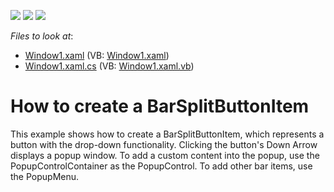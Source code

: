 <!-- default badges list -->
![](https://img.shields.io/endpoint?url=https://codecentral.devexpress.com/api/v1/VersionRange/128640680/10.1.4%2B)
[![](https://img.shields.io/badge/Open_in_DevExpress_Support_Center-FF7200?style=flat-square&logo=DevExpress&logoColor=white)](https://supportcenter.devexpress.com/ticket/details/E1567)
[![](https://img.shields.io/badge/📖_How_to_use_DevExpress_Examples-e9f6fc?style=flat-square)](https://docs.devexpress.com/GeneralInformation/403183)
<!-- default badges end -->
<!-- default file list -->
*Files to look at*:

* [Window1.xaml](./CS/BarSplitButtonItem/Window1.xaml) (VB: [Window1.xaml](./VB/BarSplitButtonItem/Window1.xaml))
* [Window1.xaml.cs](./CS/BarSplitButtonItem/Window1.xaml.cs) (VB: [Window1.xaml.vb](./VB/BarSplitButtonItem/Window1.xaml.vb))
<!-- default file list end -->
# How to create a BarSplitButtonItem


<p>This example shows how to create a BarSplitButtonItem, which represents a button with the drop-down functionality. Clicking the button's Down Arrow displays a popup window. To add a custom content into the popup, use the PopupControlContainer as the PopupControl. To add other bar items, use the PopupMenu.</p>

<br/>


